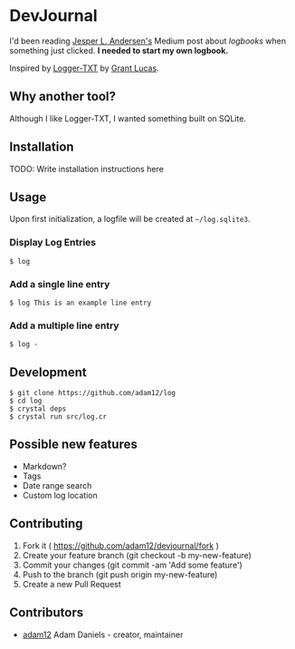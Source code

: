 # DevJournal

I'd been reading [Jesper L. Andersen's](https://medium.com/@jlouis666/on-logbooks-e2380ab2f8f0) Medium post about
*logbooks* when something just clicked. **I needed to start my own logbook.**

Inspired by [Logger-TXT](https://github.com/grantlucas/Logger-TXT) by [Grant Lucas](https://github.com/grantlucas).

## Why another tool?

Although I like Logger-TXT, I wanted something built on SQLite.

## Installation


TODO: Write installation instructions here


## Usage

Upon first initialization, a logfile will be created at `~/log.sqlite3`.

### Display Log Entries

	$ log

### Add a single line entry

	$ log This is an example line entry

### Add a multiple line entry

	$ log -

## Development

	$ git clone https://github.com/adam12/log
	$ cd log
	$ crystal deps
	$ crystal run src/log.cr

## Possible new features

* Markdown?
* Tags
* Date range search
* Custom log location

## Contributing

1. Fork it ( https://github.com/adam12/devjournal/fork )
2. Create your feature branch (git checkout -b my-new-feature)
3. Commit your changes (git commit -am 'Add some feature')
4. Push to the branch (git push origin my-new-feature)
5. Create a new Pull Request

## Contributors

- [adam12](https://github.com/adam12) Adam Daniels - creator, maintainer
